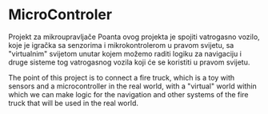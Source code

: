 # MicroControler
Projekt za mikroupravljače
Poanta ovog projekta je spojiti vatrogasno vozilo, koje je igračka sa senzorima i mikrokontrolerom u pravom svijetu,
sa "virtualnim" svijetom unutar kojem možemo raditi logiku za navigaciju i druge sisteme tog vatrogasnog vozila koji će se koristiti
u pravom svijetu.

The point of this project is to connect a fire truck, which is a toy with sensors and a microcontroller in the real world,
with a "virtual" world within which we can make logic for the navigation and other systems of the fire truck that will be used
in the real world.
